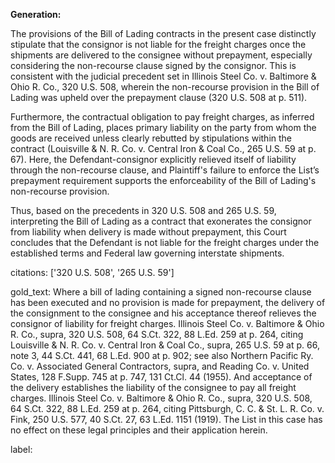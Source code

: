**Generation:**

The provisions of the Bill of Lading contracts in the present case distinctly stipulate that the consignor is not liable for the freight charges once the shipments are delivered to the consignee without prepayment, especially considering the non-recourse clause signed by the consignor. This is consistent with the judicial precedent set in Illinois Steel Co. v. Baltimore & Ohio R. Co., 320 U.S. 508, wherein the non-recourse provision in the Bill of Lading was upheld over the prepayment clause (320 U.S. 508 at p. 511). 

Furthermore, the contractual obligation to pay freight charges, as inferred from the Bill of Lading, places primary liability on the party from whom the goods are received unless clearly rebutted by stipulations within the contract (Louisville & N. R. Co. v. Central Iron & Coal Co., 265 U.S. 59 at p. 67). Here, the Defendant-consignor explicitly relieved itself of liability through the non-recourse clause, and Plaintiff's failure to enforce the List’s prepayment requirement supports the enforceability of the Bill of Lading's non-recourse provision.

Thus, based on the precedents in 320 U.S. 508 and 265 U.S. 59, interpreting the Bill of Lading as a contract that exonerates the consignor from liability when delivery is made without prepayment, this Court concludes that the Defendant is not liable for the freight charges under the established terms and Federal law governing interstate shipments.

citations: ['320 U.S. 508', '265 U.S. 59']

gold_text: Where a bill of lading containing a signed non-recourse clause has been executed and no provision is made for prepayment, the delivery of the consignment to the consignee and his acceptance thereof relieves the consignor of liability for freight charges. Illinois Steel Co. v. Baltimore & Ohio R. Co., supra, 320 U.S. 508, 64 S.Ct. 322, 88 L.Ed. 259 at p. 264, citing Louisville & N. R. Co. v. Central Iron & Coal Co., supra, 265 U.S. 59 at p. 66, note 3, 44 S.Ct. 441, 68 L.Ed. 900 at p. 902; see also Northern Pacific Ry. Co. v. Associated General Contractors, supra, and Reading Co. v. United States, 128 F.Supp. 745 at p. 747, 131 Ct.Cl. 44 (1955). And acceptance of the delivery establishes the liability of the consignee to pay all freight charges. Illinois Steel Co. v. Baltimore & Ohio R. Co., supra, 320 U.S. 508, 64 S.Ct. 322, 88 L.Ed. 259 at p. 264, citing Pittsburgh, C. C. & St. L. R. Co. v. Fink, 250 U.S. 577, 40 S.Ct. 27, 63 L.Ed. 1151 (1919). The List in this case has no effect on these legal principles and their application herein.

label: 
